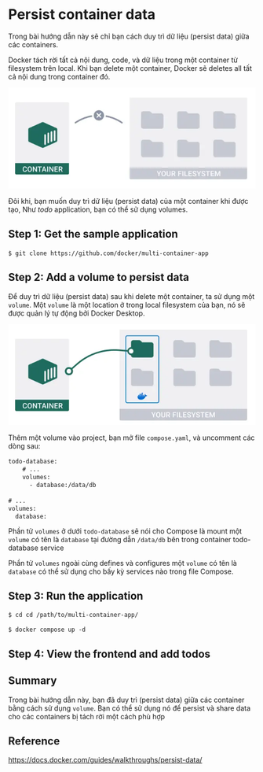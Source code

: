 # Persist container data

Trong bài hướng dẫn này sẽ chỉ bạn cách duy trì dữ liệu (persist data) giữa các containers.

Docker tách rời tất cả nội dung, code, và dữ liệu trong một container từ filesystem trên local. Khi bạn delete một container, Docker sẽ deletes all tất cả nội dung trong container đó.

![persist-container-data](../../images/persist-container-data.bmp)

Đôi khi, bạn muốn duy trì dữ liệu (persist data) của một container khi được tạo, Như _todo_ application, bạn có thể sử dụng volumes.

## Step 1: Get the sample application

```git
$ git clone https://github.com/docker/multi-container-app
```

## Step 2: Add a volume to persist data

Để duy trì dữ liệu (persist data) sau khi delete một container, ta sử dụng một `volume`. Một `volume` là một location ở trong local filesystem của bạn, nó sẽ được quản lý tự động bởi Docker Desktop.

![volume](../../images/volume.bmp)

Thêm một volume vào project, bạn mở file `compose.yaml`, và uncomment các dòng sau:

```docker
todo-database:
    # ...
    volumes:
      - database:/data/db

# ...
volumes:
  database:
```

Phần tử `volumes` ở dưới `todo-database` sẽ nói cho Compose là mount một `volume` có tên là `database` tại đường dẫn `/data/db` bên trong container todo-database service

Phần tử `volumes` ngoài cùng defines và configures một `volume` có tên là `database` có thể sử dụng cho bấy kỳ services nào trong file Compose.

## Step 3: Run the application

```docker
$ cd cd /path/to/multi-container-app/
```

```docker
$ docker compose up -d
```

## Step 4: View the frontend and add todos

## Summary

Trong bài hướng dẫn này, bạn đã duy trì (persist data) giữa các container bằng cách sử dụng `volume`. Bạn có thể sử dụng nó để persist và share data cho các containers bị tách rời một cách phù hợp

## Reference

https://docs.docker.com/guides/walkthroughs/persist-data/
